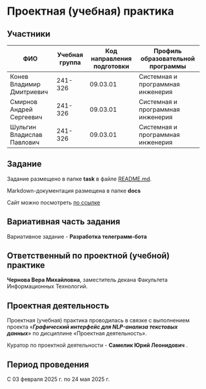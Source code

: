 # Проектная (учебная) практика

## Участники

| ФИО | Учебная группа | Код направления подготовки | Профиль образовательной программы |
|-|-|-|-|
| Конев Владимир Дмитриевич | 241-326| 09.03.01 | Системная и программная инженерия |
| Смирнов Андрей Сергеевич | 241-326 | 09.03.01 | Системная и программная инженерия |
| Шульгин Владислав Павлович | 241-326 | 09.03.01 | Системная и программная инженерия |

## Задание

Задание размещено в папке **task** в файле [README.md](task/README.md).

Markdown-документация размещена в папке **docs**

Сайт можно посмотреть [по ссылке](https://tavvex.github.io/project-practice-2025/site)

## Вариативная часть задания

Вариативное задание - **Разработка телеграмм-бота**

## Ответственный по проектной (учебной) практике

**Чернова Вера Михайловна**, заместитель декана Факультета Информационных Технологий.

## Проектная деятельность

Проектная (учебная) практика проводилась в связке с выполнением проекта «***Графический интерфейс для NLP-анализа текстовых данных***» по дисциплине «Проектная деятельность».

Куратор по проектной деятельности - **Самелик Юрий Леонидович** .

## Период проведения

С 03 февраля 2025 г. по 24 мая 2025 г.

